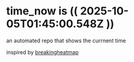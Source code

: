 # time_now is (( 2025-10-05T01:45:00.548Z ))

an automated repo that shows the currnent time

inspired by [breakingheatmap](https://github.com/breakingheatmap/breakingheatmap)